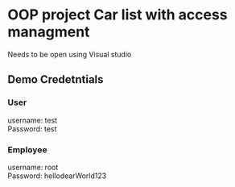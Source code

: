 # OOP project Car list with access managment

Needs to be open using Visual studio



## Demo Credetntials

### User
username: test\
Password: test

### Employee
username: root\
Password: hellodearWorld123
